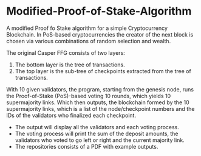 # Modified-Proof-of-Stake-Algorithm

A modified Proof fo Stake algorithm for a simple Cryptocurrency Blockchain. In PoS-based cryptocurrencies the creator of the next block is chosen via various combinations of random selection and wealth.

The original
Casper FFG consists of two layers:
1. The bottom layer is the tree of transactions.
2. The top layer is the sub-tree of checkpoints extracted from the tree of transactions.

With 10 given validators, the program, starting from the genesis node, runs the Proof-of-Stake (PoS)-based
voting 10 rounds, which yields 10 supermajority links. Which then outputs, the blockchain formed by the 10 supermajority links, which is a list of the
node/checkpoint numbers and the IDs of the validators who finalized each checkpoint.

* The output will display all the validators and each voting process.
* The voting process will print the sum of the deposit amounts, the validators who voted to go left or right and the current majority link.
* The repositories consists of a PDF with example outputs.
